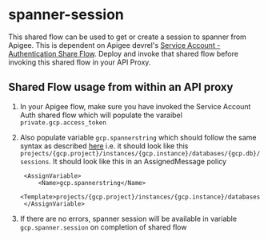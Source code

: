 # spanner-session
This shared flow can be used to get or create a session to spanner from Apigee.
This is dependent on Apigee devrel's [Service Account - Authentication Share Flow](https://github.com/ash-au/devrel/tree/main/references/gcp-sa-auth-shared-flow).
Deploy and invoke that shared flow before invoking this shared flow in your API Proxy.

## Shared Flow usage from within an API proxy

1. In your Apigee flow, make sure you have invoked the Service Account Auth shared
   flow which will populate the varaibel `private.gcp.access_token`

2. Also populate variable `gcp.spannerstring` which should follow the same syntax as 
   described [here](https://cloud.google.com/spanner/docs/reference/rest/v1/projects.instances.databases.sessions/create) i.e.
   it should look like this `projects/{gcp.project}/instances/{gcp.instance}/databases/{gcp.db}/sessions`.
   It should look like this in an AssignedMessage policy
   
   ```
    <AssignVariable>
        <Name>gcp.spannerstring</Name>
        <Template>projects/{gcp.project}/instances/{gcp.instance}/databases/{gcp.db}/sessions</Template>
    </AssignVariable>
   ```

3. If there are no errors, spanner session will be available in variable `gcp.spanner.session` on 
   completion of shared flow
